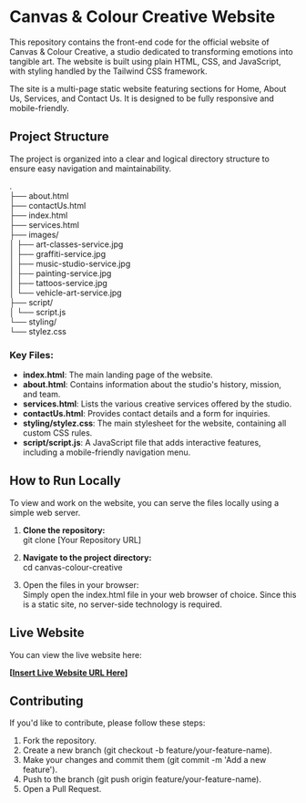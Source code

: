 # **Canvas & Colour Creative Website**

This repository contains the front-end code for the official website of Canvas & Colour Creative, a studio dedicated to transforming emotions into tangible art. The website is built using plain HTML, CSS, and JavaScript, with styling handled by the Tailwind CSS framework.

The site is a multi-page static website featuring sections for Home, About Us, Services, and Contact Us. It is designed to be fully responsive and mobile-friendly.

## **Project Structure**

The project is organized into a clear and logical directory structure to ensure easy navigation and maintainability.

.  
├── about.html  
├── contactUs.html  
├── index.html  
├── services.html  
├── images/  
│   ├── art-classes-service.jpg  
│   ├── graffiti-service.jpg  
│   ├── music-studio-service.jpg  
│   ├── painting-service.jpg  
│   ├── tattoos-service.jpg  
│   └── vehicle-art-service.jpg  
├── script/  
│   └── script.js  
└── styling/  
    └── stylez.css

### **Key Files:**

* **index.html**: The main landing page of the website.  
* **about.html**: Contains information about the studio's history, mission, and team.  
* **services.html**: Lists the various creative services offered by the studio.  
* **contactUs.html**: Provides contact details and a form for inquiries.  
* **styling/stylez.css**: The main stylesheet for the website, containing all custom CSS rules.  
* **script/script.js**: A JavaScript file that adds interactive features, including a mobile-friendly navigation menu.

## **How to Run Locally**

To view and work on the website, you can serve the files locally using a simple web server.

1. **Clone the repository:**  
   git clone \[Your Repository URL\]

2. **Navigate to the project directory:**  
   cd canvas-colour-creative

3. Open the files in your browser:  
   Simply open the index.html file in your web browser of choice. Since this is a static site, no server-side technology is required.

## **Live Website**

You can view the live website here:

**\[[Insert Live Website URL Here](https://hugonick254.github.io/Canvas_and_Colour_Creative/)\]**

## **Contributing**

If you'd like to contribute, please follow these steps:

1. Fork the repository.  
2. Create a new branch (git checkout \-b feature/your-feature-name).  
3. Make your changes and commit them (git commit \-m 'Add a new feature').  
4. Push to the branch (git push origin feature/your-feature-name).  
5. Open a Pull Request.
